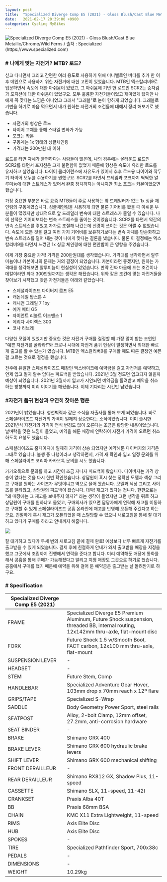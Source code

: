 ```yaml
---
layout: post
title:  "Specialized Diverge Comp E5 (2021) - Gloss Blush/Cast Blue Metallic/Chrome/Wild Ferns"
date:   2021-02-17 20:39:00 +0900
categories: Cycling MyBikes
---
```

![Specialized Diverge Comp E5 (2021) - Gloss Blush/Cast Blue Metallic/Chrome/Wild Ferns / 출처 : Specialized (https://www.specialized.com)](../assets/img/2021-02-17/divergecompe5_2021.png)

### # 나에게 맞는 자전거? MTB? 로드?

싣고 다니면서 그리고 간편한 여러 용도로 사용하기 위해 미니벨로인 버디를 추가 한 이후 메인으로 사용하기 위한 자전거에 대한 고민이 있었습니다. MTB인 엑스칼리버9로 입문하면서 속도에 대한 아쉬움이 있었고, 그 아쉬움에 기변 한 로드인 SCR2는 승차감과 포지션에 대한 아쉬움이 있었구요. 모두 훌륭한 자전거들이었고 재미있게 탔지만 나에게 꼭 맞다는 느낌은 아니었고 그래서 "그래블"로 눈이 향하게 되었습니다. 그래블로 기변을 하기로 마음 먹으면서 내가 원하는 자전거의 조건들에 대해서 정리 해보기로 했습니다.

* 자전거의 형상은 로드
* 타이어 교체를 통해 스타일 변화가 가능
* 포크는 카본
* 구동계는 1x 형태의 싱글체인링
* 가격대는 200만원 대 이하

로드를 타면 자세가 불편하다는 사람들이 많은데, 나의 경우에는 올라운드 로드인 SCR2를 타면서 포지션은 크게 불편함이 없었기 때문에 형상은 속도에 유리한 로드를 유지하고 싶었습니다. 타이어 클리어런스에 자유도가 있어서 추후 로드용 타이어와 깍두기 타이어 모두를 수용하기를 원했구요. SCR2를 타면서 프레임과 포크까지 딱딱한 알루미늄에 대한 스트레스가 있어서 완충 장치까지는 아니지만 최소 포크는 카본이었으면 했습니다.



가장 중요한 부분은 바로 요즘 MTB들이 주로 사용하는 앞 드레일러가 없는 1x 싱글 체인링의 구동계였습니다. 싱글체인링을 사용하게 되면 물론 기어비를 봤을 때 아쉬운 부분들이 많겠지만 상대적으로 앞 드레일러 변속에 대한 스트레스가 줄일 수 있습니다. 나의 선택은 기어비보다는 변속 스트레스를 줄이는 것이었습니다. SCR2를 타면서 약간의 변속 스트레스를 겪었고 자가로 조절해 나갔는데 신경이 쓰이는 것은 어쩔 수 없었습니다. 속도에 모든 것을 걸고 여러 가지 기어비를 보유하기보다는 변속 자체를 단순화하고 변속 스트레스를 덜어 내는 것이 나에게 맞다는 결론을 냈습니다. 물론 이 결정에는 엑스칼리버9를 타면서 느꼈던 1x 싱글 체인링에 대한 편안함이 큰 영향을 주었습니다.



이제 가장 중요한 가격! 가격은 200만원대를 생각했습니다. 가격대를 생각하면서 알루미늄이냐 카본이냐의 문제는 거의 결정이 되었습니다. 카본이라면 좋겠지만, 원하는 가격대를 생각해보면 알루미늄이 현실성이 있었습니다. 만약 진짜 마음에 드는 조건이나 데칼이라면 최대 300만원까지는 생각은 해뒀습니다. 위와 같은 조건에 맞는 자전거들을 찾아보기 시작했고 찾은 자전거들은 아래와 같았습니다.

* 스페셜라이즈드 다이버지 콤프 E5
* 캐논데일 탑스톤 4
* 캐니언 그레일 7 1by
* 예거 메티 G5
* 자이언트 리볼트 어드밴스 1
* 메리다 사이렉스 300
* 코나 리브레

다양한 모델이 있었지만 중요한 것은 자전거 구매를 결정할 때 가장 많이 받는 조언인 "예쁜 자전거를 골라라!"와 코로나 시대에 자전거 품귀 현상이 발생하면서 최대한 빠르게 출고를 할 수 있는가 였습니다. MTB인 엑스칼리버9를 구매할 때도 따른 결정인 예쁜 걸 고르는 것으로 결정을 했습니다.



전주에 유일한 스페셜라이즈드 매장인 맥스바이크에 예약금을 걸고 자전거를 예약하고, 언제 입고 될지 알수 없다는 피드백을 받았습니다. 2021년 3월 정도면 입고되지 않을까 예상이 되었습니다. 2021년 3월까지 입고가 지연되면 예약금을 돌려받고 예약을 취소하는 방향까지 미리 이야기를 해뒀습니다. 이제 기다리는 시간만 남았습니다.




### #자전거 품귀 현상과 우연히 찾아온 행운

2021년이 밝았습니다. 청천벽력과 같은 소식을 자출사를 통해 보게 되었습니다. 바로 스페셜라이즈드 자전거의 가격이 일제히 상승한다는 소식이었습니다. 이미 출시한 2021년식 자전거의 가격이 연식 변경도 없이 오른다는 조금은 황당한 내용이었습니다. 날벼락을 맞은 느낌이 들었고, 예약을 해둔 매장에 연락하여 자전거 가격이 오르면 취소 하도록 요청도 했습니다.



스페셜라이즈드 홈페이지에 일제히 가격이 상승 되었지만 예약해둔 다이버지의 가격은 그대로 였습니다. 불행 중 다행이라고 생각하면서, 가격 재 확인과 입고 일정 문의를 위해 스페셜라이즈 코리아 카카오톡 문의를 시도 했습니다.



카카오톡으로 문의를 하고 시간이 조금 지나자 피드백이 왔습니다. 다이버지는 가격 상승이 없다는 것을 다시 한번 확인했습니다. 상담원이 혹시 찾는 정확한 모델과 색상 그리고 구매를 원하는 사이즈가 무엇이냐고 역으로 물어 왔습니다. 모델과 색상 그리고 사이즈를 알려줬고, 상담원의 피드백이 왔습니다. 대박! 재고가 있다는 겁니다. 한편으로는 "왜 매장에는 그 재고를 보내주지 않지?" 라는 생각이 들었지만 그런 생각을 뒤로 하고 상담원이 구매를 원하냐고 물었고, 구매의사가 있으면 담당자에게 연락해 재고를 이동하고 구매할 수 있게 스페셜라이즈드 공홈 온라인에 재고를 반영해 오픈해 주겠다고 하는군요. 친절하게 혹시 재고가 오픈되었을 때 스틸당할 수 있으니 새로고침을 통해 잘 대기하고 있다가 구매를 하라고 안내까지 해줍니다.

![](../assets/img/2021-02-17/divergecompe5_2021_order.png)

잘 대기하고 있다가 두세 번의 새로고침 끝에 결제 완료! 예상보다 너무 빠르게 자전거를 출고받을 수 있게 되었습니다. 결제 후에 친절하게 안내가 와서 출고받을 매장을 지정을 했고 그곳에서 조립까지 진행해서 연락을 준다고 합니다. 미리 예약해둔 매장에 통화를 해서 공홈을 통해 구매가 가능해졌다고 알리고 지정 매장도 그곳으로 하기로 했습니다. 공홈에서 구매를 했기 때문에 예약을 위해 걸어 둔 예약금은 출고받는 날 돌려받기로 하구요.




### # Specification

| **Specialized Diverge Comp E5 (2021)** |                                                                                                                                          |
|----------------------------------------|------------------------------------------------------------------------------------------------------------------------------------------|
| FRAME                                  | Specialized Diverge E5 Premium Aluminum, Future Shock suspension,<br/>threaded BB, internal routing, 12x142mm thru-axle, flat-mount disc |
| FORK                                   | Future Shock 1.5 w/Smooth Boot, FACT carbon, 12x100 mm thru-axle, flat-mount                                                             |
| SUSPENSION LEVER                       | \-                                                                                                                                       |
| HEADSET                                | \-                                                                                                                                       |
| STEM                                   | Future Stem, Comp                                                                                                                        |
| HANDLEBAR                              | Specialized Adventure Gear Hover, 103mm drop x 70mm reach x 12º flare                                                                    |
| GRIPS/TAPE                             | Specialized S-Wrap                                                                                                                       |
| SADDLE                                 | Body Geometry Power Sport, steel rails                                                                                                   |
| SEATPOST                               | Alloy, 2-bolt Clamp, 12mm offset, 27.2mm, anti-corrosion hardware                                                                        |
| SEAT BINDER                            | \-                                                                                                                                       |
| BRAKE                                  | Shimano GRX 400                                                                                                                          |
| BRAKE LEVER                            | Shimano GRX 600 hydraulic brake levers                                                                                                   |
| SHIFT LEVER                            | Shimano GRX 600 mechanical shifting                                                                                                      |
| FRONT DERAILLEUR                       | \-                                                                                                                                       |
| REAR DERAILLEUR                        | Shimano RX812 GX, Shadow Plus, 11-speed                                                                                                  |
| CASSETTE                               | Shimano SLX, 11-speed, 11-42t                                                                                                            |
| CRANKSET                               | Praxis Alba 40T                                                                                                                          |
| BB                                     | Praxis 68mm BSA                                                                                                                          |
| CHAIN                                  | KMC X11 Extra Lightweight, 11-speed                                                                                                      |
| RIMS                                   | Axis Elite Disc                                                                                                                          |
| HUB                                    | Axis Elite Disc                                                                                                                          |
| SPOKES                                 | \-                                                                                                                                       |
| TIRE                                   | Specialized Pathfinder Sport, 700x38c                                                                                                    |
| PEDALS                                 | \-                                                                                                                                       |
| DIMENSIONS                             | \-                                                                                                                                       |
| WEIGHT                                 | 10.29kg                                                                                                                                  |